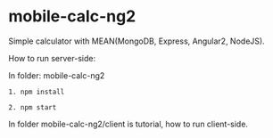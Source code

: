 # mobile-calc-ng2
Simple calculator with MEAN(MongoDB, Express, Angular2, NodeJS).

How to run server-side:

In folder: mobile-calc-ng2

    1. npm install
  
    2. npm start
    
 
In folder mobile-calc-ng2/client is tutorial, how to run client-side.

 
